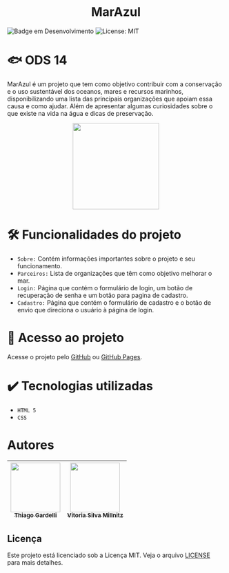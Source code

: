 <h1 align="center"> MarAzul </h1>

![Badge em Desenvolvimento](https://img.shields.io/static/v1?label=STATUS&message=COMPLETO&color=GREEN&style=for-the-badge)
![License: MIT](https://img.shields.io/static/v1?label=LICENSE&message=MIT&color=GREEN&style=for-the-badge)

# 🐟 ODS 14

MarAzul é um projeto que tem como objetivo contribuir com a conservação e o uso sustentável dos oceanos, mares e recursos marinhos, disponibilizando uma lista das principais organizações que apoiam essa causa e como ajudar. Além de apresentar algumas curiosidades sobre o que existe na vida na água e dicas de preservação.
<div align="center">
<img src="https://brasil.un.org/profiles/undg_country/themes/custom/undg/images/SDGs/pt-br/SDG-14.svg"  height=200 margin=0 />
</div>

# 🛠️ Funcionalidades do projeto

- ``Sobre:`` Contém informações importantes sobre o projeto e seu funcionamento.
- ``Parceiros:`` Lista de organizações que têm como objetivo melhorar o mar.
- ``Login:`` Página que contém o formulário de login, um botão de recuperação de senha e um botão para pagina de cadastro.
- ``Cadastro:`` Página que contém o formulário de cadastro e o botão de envio que direciona o usuário à página de login.


# 📁 Acesso ao projeto

Acesse o projeto pelo [GitHub](https://github.com/vitoriamillnitz/Marazul) ou [GitHub Pages](https://vitoriamillnitz.github.io/Marazul/).

# ✔️ Tecnologias utilizadas

- ``HTML 5``
- ``CSS``

# Autores

| [<img loading="lazy" src="https://avatars.githubusercontent.com/u/187800783?s=400&u=5a60fde12cfd7f4acb1422bd5f9220df6d91263e&v=4" width=115><br><sub>Thiago Gardelli</sub>](https://github.com/Tgardelli) |  [<img loading="lazy" src="https://avatars.githubusercontent.com/u/72463531?v=4" width=115><br><sub>Vitoria Silva Millnitz</sub>](https://github.com/lugardolinkgithub) |
| :---: | :---: |

## Licença

Este projeto está licenciado sob a Licença MIT. Veja o arquivo [LICENSE](LICENSE) para mais detalhes.
